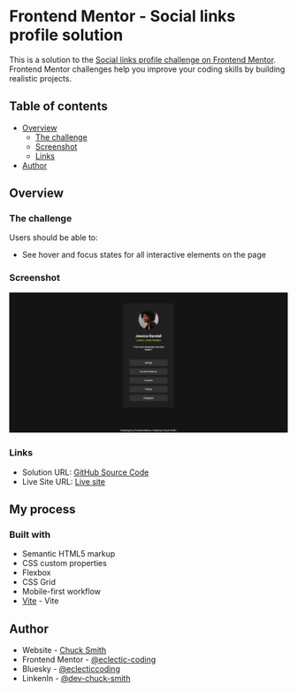 # Frontend Mentor - Social links profile solution

This is a solution to the [Social links profile challenge on Frontend Mentor](https://www.frontendmentor.io/challenges/social-links-profile-UG32l9m6dQ). Frontend Mentor challenges help you improve your coding skills by building realistic projects.

## Table of contents

- [Overview](#overview)
  - [The challenge](#the-challenge)
  - [Screenshot](#screenshot)
  - [Links](#links)
- [Author](#author)

## Overview

### The challenge

Users should be able to:

- See hover and focus states for all interactive elements on the page

### Screenshot

![](./screenshot.png)

### Links

- Solution URL: [GitHub Source Code](https://github.com/eclectic-coding/fem-social-links-profile)
- Live Site URL: [Live site](https://fem-social-links-profile-psi.vercel.app/)

## My process

### Built with

- Semantic HTML5 markup
- CSS custom properties
- Flexbox
- CSS Grid
- Mobile-first workflow
- [Vite](https://vite.dev/) - Vite

## Author

- Website - [Chuck Smith](https://eclecticcoding.com)
- Frontend Mentor - [@eclectic-coding](https://www.frontendmentor.io/profile/eclectic-coding)
- Bluesky - [@eclecticcoding](https://bsky.app/profile/eclecticcoding.bsky.social)
- LinkenIn - [@dev-chuck-smith](https://www.linkedin.com/in/dev-chuck-smith/)
